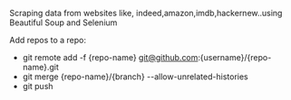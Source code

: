 Scraping data from websites like, indeed,amazon,imdb,hackernew..using Beautiful Soup and Selenium


Add repos to a repo:
* git remote add -f {repo-name} git@github.com:{username}/{repo-name}.git
* git merge {repo-name}/{branch} --allow-unrelated-histories
* git push

